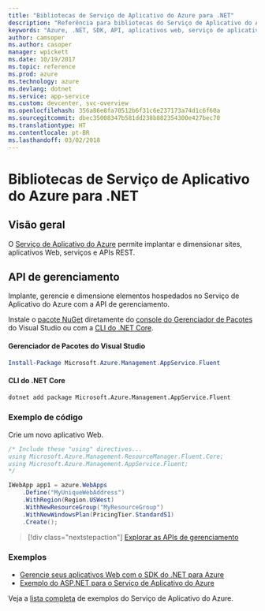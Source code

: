 ```yaml
---
title: "Bibliotecas de Serviço de Aplicativo do Azure para .NET"
description: "Referência para bibliotecas do Serviço de Aplicativo do Azure para .NET"
keywords: "Azure, .NET, SDK, API, aplicativos web, serviço de aplicativo, mobile, asp.net"
author: camsoper
ms.author: casoper
manager: wpickett
ms.date: 10/19/2017
ms.topic: reference
ms.prod: azure
ms.technology: azure
ms.devlang: dotnet
ms.service: app-service
ms.custom: devcenter, svc-overview
ms.openlocfilehash: 356a86e8fa70512b6f31c6e237173a74d1c6f60a
ms.sourcegitcommit: dbec35008347b581dd238b882354300e427bec70
ms.translationtype: HT
ms.contentlocale: pt-BR
ms.lasthandoff: 03/02/2018
---
```

# <a name="azure-app-service-libraries-for-net"></a>Bibliotecas de Serviço de Aplicativo do Azure para .NET

## <a name="overview"></a>Visão geral

O [Serviço de Aplicativo do Azure](/azure/app-service/app-service-value-prop-what-is) permite implantar e dimensionar sites, aplicativos Web, serviços e APIs REST.

## <a name="management-api"></a>API de gerenciamento

Implante, gerencie e dimensione elementos hospedados no Serviço de Aplicativo do Azure com a API de gerenciamento.

Instale o [pacote NuGet](https://www.nuget.org/packages/Microsoft.Azure.Management.AppService.Fluent) diretamente do [console do Gerenciador de Pacotes][PackageManager] do Visual Studio ou com a [CLI do .NET Core][DotNetCLI].


#### <a name="visual-studio-package-manager"></a>Gerenciador de Pacotes do Visual Studio

```powershell
Install-Package Microsoft.Azure.Management.AppService.Fluent
```

#### <a name="net-core-cli"></a>CLI do .NET Core

```bash
dotnet add package Microsoft.Azure.Management.AppService.Fluent
```

### <a name="code-example"></a>Exemplo de código

Crie um novo aplicativo Web.

```csharp
/* Include these "using" directives...
using Microsoft.Azure.Management.ResourceManager.Fluent.Core;
using Microsoft.Azure.Management.AppService.Fluent;
*/

IWebApp app1 = azure.WebApps
    .Define("MyUniqueWebAddress")
    .WithRegion(Region.USWest)
    .WithNewResourceGroup("MyResourceGroup")
    .WithNewWindowsPlan(PricingTier.StandardS1)
    .Create();
```

> [!div class="nextstepaction"]
> [Explorar as APIs de gerenciamento](/dotnet/api/overview/azure/appservice/management)

### <a name="samples"></a>Exemplos

* [Gerencie seus aplicativos Web com o SDK do .NET para Azure](https://azure.microsoft.com/resources/samples/app-service-web-dotnet-manage/)
* [Exemplo do ASP.NET para o Serviço de Aplicativo do Azure](https://azure.microsoft.com/resources/samples/app-service-web-dotnet-get-started/)

Veja a [lista completa](https://azure.microsoft.com/resources/samples/?platform=dotnet&term=app%20service) de exemplos do Serviço de Aplicativo do Azure.

[PackageManager]: https://docs.microsoft.com/nuget/tools/package-manager-console
[DotNetCLI]: https://docs.microsoft.com/dotnet/core/tools/dotnet-add-package